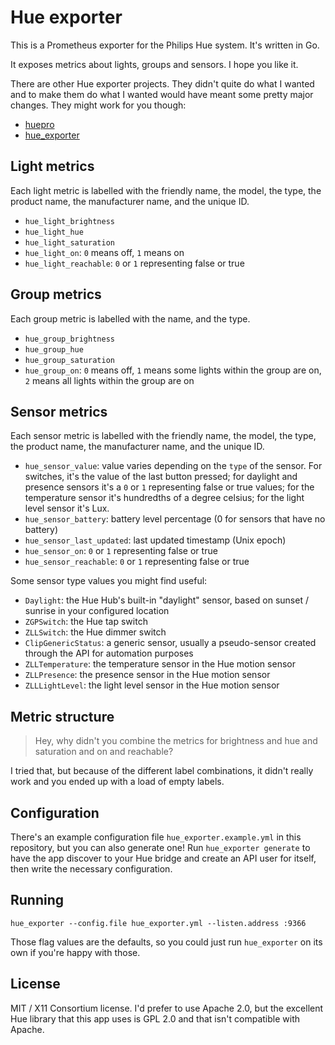 # Hue exporter

This is a Prometheus exporter for the Philips Hue system. It's written in Go.

It exposes metrics about lights, groups and sensors. I hope you like it.

There are other Hue exporter projects. They didn't quite do what I wanted and to make them do what I wanted would have meant some pretty major changes. They might work for you though:

* [huepro](https://github.com/stevenbower/huepro)
* [hue_exporter](https://github.com/nilsding/hue_exporter)

## Light metrics

Each light metric is labelled with the friendly name, the model, the type, the product name, the manufacturer name, and the unique ID.

* `hue_light_brightness`
* `hue_light_hue`
* `hue_light_saturation`
* `hue_light_on`: `0` means off, `1` means on
* `hue_light_reachable`: `0` or `1` representing false or true 

## Group metrics

Each group metric is labelled with the name, and the type.

* `hue_group_brightness`
* `hue_group_hue`
* `hue_group_saturation`
* `hue_group_on`: `0` means off, `1` means some lights within the group are on, `2` means all lights within the group are on

## Sensor metrics

Each sensor metric is labelled with the friendly name, the model, the type, the product name, the manufacturer name, and the unique ID.

* `hue_sensor_value`: value varies depending on the `type` of the sensor. For switches, it's the value of the last button pressed; for daylight and presence sensors it's a `0` or `1` representing false or true values; for the temperature sensor it's hundredths of a degree celsius; for the light level sensor it's Lux.
* `hue_sensor_battery`: battery level percentage (0 for sensors that have no battery)
* `hue_sensor_last_updated`: last updated timestamp (Unix epoch)
* `hue_sensor_on`: `0` or `1` representing false or true 
* `hue_sensor_reachable`: `0` or `1` representing false or true 

Some sensor type values you might find useful:

* `Daylight`: the Hue Hub's built-in "daylight" sensor, based on sunset / sunrise in your configured location
* `ZGPSwitch`: the Hue tap switch
* `ZLLSwitch`: the Hue dimmer switch
* `ClipGenericStatus`: a generic sensor, usually a pseudo-sensor created through the API for automation purposes
* `ZLLTemperature`: the temperature sensor in the Hue motion sensor
* `ZLLPresence`: the presence sensor in the Hue motion sensor
* `ZLLLightLevel`: the light level sensor in the Hue motion sensor

## Metric structure

> Hey, why didn't you combine the metrics for brightness and hue and saturation and on and reachable?

I tried that, but because of the different label combinations, it didn't really work and you ended up with a load of empty labels.

## Configuration

There's an example configuration file `hue_exporter.example.yml` in this repository, but you can also generate one! Run `hue_exporter generate` to have the app discover to your Hue bridge and create an API user for itself, then write the necessary configuration.

## Running

```
hue_exporter --config.file hue_exporter.yml --listen.address :9366
```

Those flag values are the defaults, so you could just run `hue_exporter` on its own if you're happy with those.

## License

MIT / X11 Consortium license. I'd prefer to use Apache 2.0, but the excellent Hue library that this app uses is GPL 2.0 and that isn't compatible with Apache.